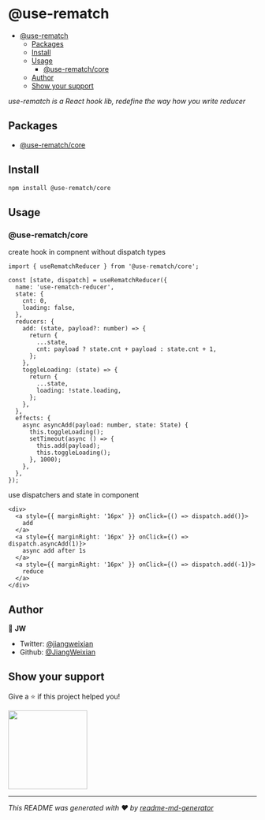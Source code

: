 # @use-rematch

- [@use-rematch](#use-rematch)
  - [Packages](#packages)
  - [Install](#install)
  - [Usage](#usage)
    - [@use-rematch/core](#use-rematchcore)
  - [Author](#author)
  - [Show your support](#show-your-support)

*use-rematch is a React hook lib, redefine the way how you write reducer*

## Packages

- [@use-rematch/core](https://www.npmjs.com/package/@use-rematch/core)

## Install

```sh
npm install @use-rematch/core
```

## Usage

### @use-rematch/core

create hook in compnent without dispatch types

```tsx
import { useRematchReducer } from '@use-rematch/core';

const [state, dispatch] = useRematchReducer({
  name: 'use-rematch-reducer',
  state: {
    cnt: 0,
    loading: false,
  },
  reducers: {
    add: (state, payload?: number) => {
      return {
        ...state,
        cnt: payload ? state.cnt + payload : state.cnt + 1,
      };
    },
    toggleLoading: (state) => {
      return {
        ...state,
        loading: !state.loading,
      };
    },
  },
  effects: {
    async asyncAdd(payload: number, state: State) {
      this.toggleLoading();
      setTimeout(async () => {
        this.add(payload);
        this.toggleLoading();
      }, 1000);
    },
  },
});
```

use dispatchers and state in component

```tsx
<div>
  <a style={{ marginRight: '16px' }} onClick={() => dispatch.add()}>
    add
  </a>
  <a style={{ marginRight: '16px' }} onClick={() => dispatch.asyncAdd(1)}>
    async add after 1s
  </a>
  <a style={{ marginRight: '16px' }} onClick={() => dispatch.add(-1)}>
    reduce
  </a>
</div>
```

## Author

👤 **JW**

* Twitter: [@jiangweixian](https://twitter.com/jiangweixian)
* Github: [@JiangWeixian](https://github.com/JiangWeixian)

## Show your support

Give a ⭐️ if this project helped you!

<a href="https://www.patreon.com/jiangweixian">
  <img src="https://c5.patreon.com/external/logo/become_a_patron_button@2x.png" width="160">
</a>

***
_This README was generated with ❤️ by [readme-md-generator](https://github.com/kefranabg/readme-md-generator)_